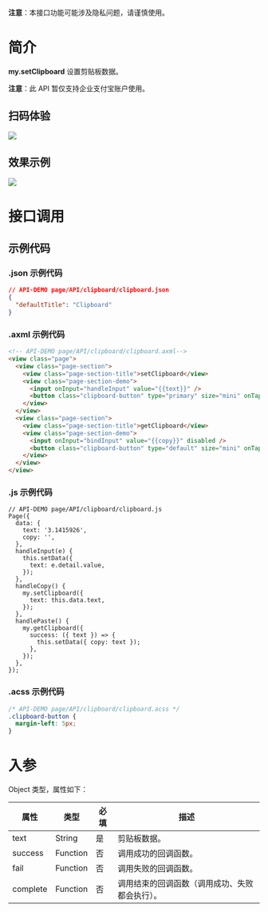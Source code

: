 **注意**：本接口功能可能涉及隐私问题，请谨慎使用。

# 简介
**my.setClipboard** 设置剪贴板数据。

**注意**：此 API 暂仅支持企业支付宝账户使用。

## 扫码体验

![](https://gw.alipayobjects.com/zos/skylark-tools/public/files/f8a19a2ecf849833678d611b87f02456.jpeg#align=left&display=inline&height=158&margin=%5Bobject%20Object%5D&originHeight=158&originWidth=128&status=done&style=stroke&width=128)

## 效果示例

![](https://gw.alipayobjects.com/zos/skylark-tools/public/files/37d966603d5976a9b145c398ed128368.gif#align=left&display=inline&height=540&margin=%5Bobject%20Object%5D&originHeight=540&originWidth=300&status=done&style=stroke&width=300)

# 接口调用

## 示例代码

### .json 示例代码

```json
// API-DEMO page/API/clipboard/clipboard.json
{
  "defaultTitle": "Clipboard"
}
```

### .axml 示例代码

```html
<!-- API-DEMO page/API/clipboard/clipboard.axml-->
<view class="page">
  <view class="page-section">
    <view class="page-section-title">setClipboard</view>
    <view class="page-section-demo">
      <input onInput="handleInput" value="{{text}}" />
      <button class="clipboard-button" type="primary" size="mini" onTap="handleCopy">复制</button>
    </view>
  </view>
  <view class="page-section">
    <view class="page-section-title">getClipboard</view>
    <view class="page-section-demo">
      <input onInput="bindInput" value="{{copy}}" disabled />
      <button class="clipboard-button" type="default" size="mini" onTap="handlePaste">粘贴</button>
    </view>
  </view>
</view>
```

### .js 示例代码

```
// API-DEMO page/API/clipboard/clipboard.js
Page({
  data: {
    text: '3.1415926',
    copy: '',
  },
  handleInput(e) {
    this.setData({
      text: e.detail.value,
    });
  },
  handleCopy() {
    my.setClipboard({
      text: this.data.text,
    });
  },
  handlePaste() {
    my.getClipboard({
      success: ({ text }) => {
        this.setData({ copy: text });
      },
    });
  },
});
```

### .acss 示例代码
```css
/* API-DEMO page/API/clipboard/clipboard.acss */
.clipboard-button {
  margin-left: 5px;
}
```

# 入参
Object 类型，属性如下：

| **属性** | **类型** | **必填** | **描述** |
| --- | --- | --- | --- |
| text | String | 是 | 剪贴板数据。 |
| success | Function | 否 | 调用成功的回调函数。 |
| fail | Function | 否 | 调用失败的回调函数。 |
| complete | Function | 否 | 调用结束的回调函数（调用成功、失败都会执行）。 |

